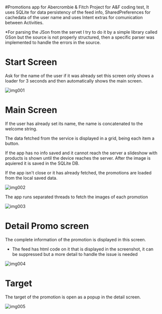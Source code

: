 #Promotions app for Abercrombie & Fitch
Project for A&F coding test, 
It uses SQLite for data persistency of the feed info, SharedPreferences for cachedata of the user name and uses Intent extras for comunication between Activities. 

*For parsing the JSon from the servet I try to do it by a simple library called GSon but the source is not properly structured, then a specific parser was implemented to handle the errors in the source. 

# Start Screen
Ask for the name of the user if it was already set this screen only shows a loader for 3 seconds and then automatically shows the main screen.

![img001](https://cloud.githubusercontent.com/assets/7500868/10745020/d077ce82-7c03-11e5-9dd9-cde9905dbc27.png)

# Main Screen
If the user has already set its name, the name is concatenated to the welcome string.

The data fetched from the service is displayed in a grid, being each item a button.

If the app has no info saved and it cannot reach the server a slideshow with products is shown until the device reaches the server. After the image is aquiered it is saved in the SQLite DB.

If the app isn't close or it has already fetched, the promotions are loaded from the local saved data.

![img002](https://cloud.githubusercontent.com/assets/7500868/10745022/d07882fa-7c03-11e5-8e7a-5fb01ba75685.png)

The app runs separated threads to fetch the images of each promotion

![img003](https://cloud.githubusercontent.com/assets/7500868/10745021/d077ee76-7c03-11e5-9bdc-ed0fac422c0e.png)

# Detail Promo screen
The complete information of the promotion is displayed in this screen.

* The feed has html code on it that is displayed in the screenshot, it can be suppressed but a more detail to handle the issue is needed

![img004](https://cloud.githubusercontent.com/assets/7500868/10745023/d07b05ca-7c03-11e5-8ee5-3cf95c22ceef.png)

# Target 
The target of the promotion is open as a popup in the detail screen.

![img005](https://cloud.githubusercontent.com/assets/7500868/10745024/d07dc710-7c03-11e5-861e-523812f67457.png)
